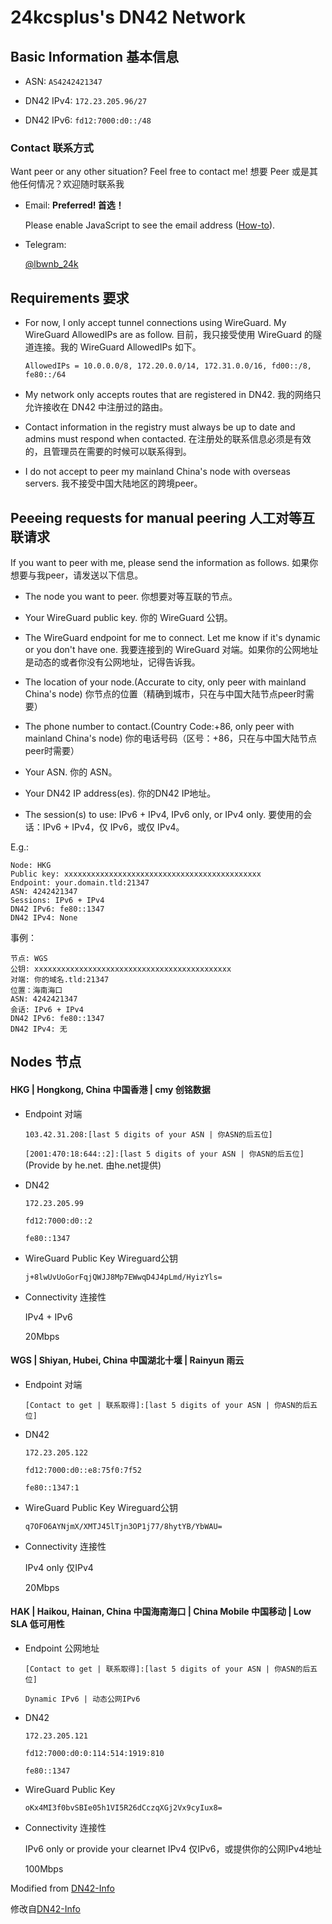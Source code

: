# 24kcsplus's DN42 Network

## Basic Information 基本信息

- ASN: `AS4242421347`

- DN42 IPv4: `172.23.205.96/27`

- DN42 IPv6: `fd12:7000:d0::/48`

### Contact 联系方式

Want peer or any other situation? Feel free to contact me! 想要 Peer 或是其他任何情况？欢迎随时联系我

- Email: **Preferred! 首选！**

  <script type="text/javascript"><!--/* Generated by www.email-encoder.com */
  for(var btcmvq=      ["aQ","Pg","bA","Mg","YQ","aQ","bw","YQ","YQ","NA","ZA","Ig","cw","bA","YQ","bQ","bw","bA","ZQ","cw","PA","bw","PA","bA","bQ","Ig","Zw","cg","NA","bQ","bQ","dQ","IA","Ig","Zg","Zw","cw","Og","YQ","Yw","dQ","Mg","cw","Ig","cA","PQ","cA","YQ","bA","Lg","dQ","bQ","aQ","Yw","cw","dA","PQ","Yw","Lg","Yw","aw","bQ","Yw","aQ","Lw","Mg","aA","bA","Pg","QA","Lg","QA","cA","cw","bQ","bw","IA","QA","aw","aQ","NA","aw","Zw","bA","Yw"],ditlqw=[54,84,68,41,53,29,79,74,10,63,38,40,24,12,1,59,33,30,5,45,0,58,81,22,73,35,51,4,17,27,52,48,36,60,6,72,70,15,83,32,23,16,20,8,46,7,21,28,55,56,69,9,37,19,49,13,39,65,77,44,64,34,78,11,82,62,3,76,61,71,31,50,67,66,80,14,2,25,43,75,42,18,26,47,57],wlwjbi=new Array,i=0;i<ditlqw.length;i++)wlwjbi[ditlqw[i]]=btcmvq[i];for(var i=0;i<wlwjbi.length;i++)document.write(atob(wlwjbi[i]+"=="));
  // --></script><noscript>Please enable JavaScript to see the email address (<a href="https://www.email-encoder.com/enablejs/" target="_blank" rel="noopener noreferrer">How-to</a>).</noscript>

- Telegram: 

  [@lbwnb_24k](https://t.me/lbwnb_24k)

## Requirements 要求

- For now, I only accept tunnel connections using WireGuard. My WireGuard AllowedIPs are as follow. 目前，我只接受使用 WireGuard 的隧道连接。我的 WireGuard AllowedIPs 如下。

  ```
  AllowedIPs = 10.0.0.0/8, 172.20.0.0/14, 172.31.0.0/16, fd00::/8, fe80::/64
  ```
  
- My network only accepts routes that are registered in DN42. 我的网络只允许接收在 DN42 中注册过的路由。

- Contact information in the registry must always be up to date and admins must respond when contacted. 在注册处的联系信息必须是有效的，且管理员在需要的时候可以联系得到。

- I do not accept to peer my mainland China's node with overseas servers. 我不接受中国大陆地区的跨境peer。

## Peeeing requests for manual peering 人工对等互联请求

If you want to peer with me, please send the information as follows. 如果你想要与我peer，请发送以下信息。

- The node you want to peer. 你想要对等互联的节点。

- Your WireGuard public key. 你的 WireGuard 公钥。

- The WireGuard endpoint for me to connect. Let me know if it's dynamic or you don't have one. 我要连接到的 WireGuard 对端。如果你的公网地址是动态的或者你没有公网地址，记得告诉我。

- The location of your node.(Accurate to city, only peer with mainland China's node) 你节点的位置（精确到城市，只在与中国大陆节点peer时需要）

- The phone number to contact.(Country Code:+86, only peer with mainland China's node) 你的电话号码（区号：+86，只在与中国大陆节点peer时需要）

- Your ASN. 你的 ASN。

- Your DN42 IP address(es). 你的DN42 IP地址。

- The session(s) to use: IPv6 + IPv4, IPv6 only, or IPv4 only. 要使用的会话：IPv6 + IPv4，仅 IPv6，或仅 IPv4。

E.g.:
```
Node: HKG
Public key: xxxxxxxxxxxxxxxxxxxxxxxxxxxxxxxxxxxxxxxxxxxx
Endpoint: your.domain.tld:21347
ASN: 4242421347
Sessions: IPv6 + IPv4
DN42 IPv6: fe80::1347
DN42 IPv4: None
```

事例：
```
节点: WGS
公钥: xxxxxxxxxxxxxxxxxxxxxxxxxxxxxxxxxxxxxxxxxxxx
对端: 你的域名.tld:21347
位置：海南海口
ASN: 4242421347
会话: IPv6 + IPv4
DN42 IPv6: fe80::1347
DN42 IPv4: 无
```

## Nodes 节点

#### HKG | Hongkong, China 中国香港 | cmy 创铭数据

- Endpoint 对端

  `103.42.31.208:[last 5 digits of your ASN | 你ASN的后五位]`

  `[2001:470:18:644::2]:[last 5 digits of your ASN | 你ASN的后五位]` (Provide by he.net. 由he.net提供)
  
- DN42

  `172.23.205.99`
  
  `fd12:7000:d0::2`
  
  `fe80::1347`

- WireGuard Public Key Wireguard公钥

  `j+8lwUvUoGorFqjQWJJ8Mp7EWwqD4J4pLmd/HyizYls=`

- Connectivity 连接性
  
  IPv4 + IPv6
  
  20Mbps

#### WGS | Shiyan, Hubei, China 中国湖北十堰 | Rainyun 雨云

- Endpoint 对端

  `[Contact to get | 联系取得]:[last 5 digits of your ASN | 你ASN的后五位]`

- DN42

  `172.23.205.122`
  
  `fd12:7000:d0::e8:75f0:7f52`
  
  `fe80::1347:1`

- WireGuard Public Key Wireguard公钥

  `q7OFO6AYNjmX/XMTJ45lTjn3OP1j77/8hytYB/YbWAU=`

- Connectivity 连接性
  
  IPv4 only 仅IPv4
  
  20Mbps

#### HAK | Haikou, Hainan, China 中国海南海口 | China Mobile 中国移动 | Low SLA 低可用性

- Endpoint 公网地址

  `[Contact to get | 联系取得]:[last 5 digits of your ASN | 你ASN的后五位]`

  `Dynamic IPv6 | 动态公网IPv6`

- DN42

  `172.23.205.121`
  
  `fd12:7000:d0:0:114:514:1919:810`
  
  `fe80::1347`

- WireGuard Public Key

  `oKx4MI3f0bvSBIe05h1VI5R26dCczqXGj2Vx9cyIux8=`

- Connectivity 连接性
  
  IPv6 only or provide your clearnet IPv4 仅IPv6，或提供你的公网IPv4地址
  
  100Mbps


Modified from [DN42-Info](https://github.com/Potat0000/DN42-Info)

修改自[DN42-Info](https://github.com/Potat0000/DN42-Info)
